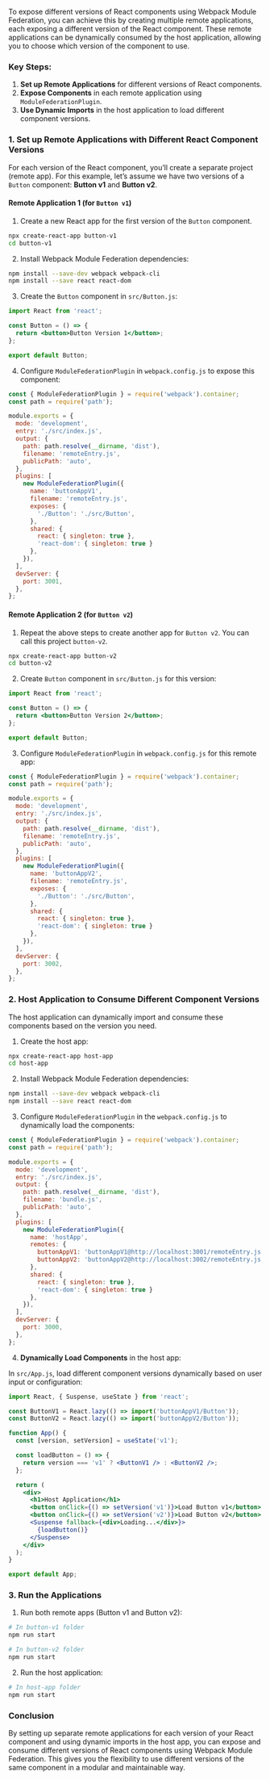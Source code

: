 To expose different versions of React components using Webpack Module Federation, you can achieve this by creating multiple remote applications, each exposing a different version of the React component. These remote applications can be dynamically consumed by the host application, allowing you to choose which version of the component to use.

### Key Steps:

1. **Set up Remote Applications** for different versions of React components.
2. **Expose Components** in each remote application using `ModuleFederationPlugin`.
3. **Use Dynamic Imports** in the host application to load different component versions.

### 1. **Set up Remote Applications with Different React Component Versions**

For each version of the React component, you’ll create a separate project (remote app). For this example, let’s assume we have two versions of a `Button` component: **Button v1** and **Button v2**.

#### Remote Application 1 (for `Button v1`)

1. Create a new React app for the first version of the `Button` component.

```bash
npx create-react-app button-v1
cd button-v1
```

2. Install Webpack Module Federation dependencies:

```bash
npm install --save-dev webpack webpack-cli
npm install --save react react-dom
```

3. Create the `Button` component in `src/Button.js`:

```jsx
import React from 'react';

const Button = () => {
  return <button>Button Version 1</button>;
};

export default Button;
```

4. Configure `ModuleFederationPlugin` in `webpack.config.js` to expose this component:

```js
const { ModuleFederationPlugin } = require('webpack').container;
const path = require('path');

module.exports = {
  mode: 'development',
  entry: './src/index.js',
  output: {
    path: path.resolve(__dirname, 'dist'),
    filename: 'remoteEntry.js',
    publicPath: 'auto',
  },
  plugins: [
    new ModuleFederationPlugin({
      name: 'buttonAppV1',
      filename: 'remoteEntry.js',
      exposes: {
        './Button': './src/Button',
      },
      shared: { 
        react: { singleton: true }, 
        'react-dom': { singleton: true } 
      },
    }),
  ],
  devServer: {
    port: 3001,
  },
};
```

#### Remote Application 2 (for `Button v2`)

1. Repeat the above steps to create another app for `Button v2`. You can call this project `button-v2`.

```bash
npx create-react-app button-v2
cd button-v2
```

2. Create `Button` component in `src/Button.js` for this version:

```jsx
import React from 'react';

const Button = () => {
  return <button>Button Version 2</button>;
};

export default Button;
```

3. Configure `ModuleFederationPlugin` in `webpack.config.js` for this remote app:

```js
const { ModuleFederationPlugin } = require('webpack').container;
const path = require('path');

module.exports = {
  mode: 'development',
  entry: './src/index.js',
  output: {
    path: path.resolve(__dirname, 'dist'),
    filename: 'remoteEntry.js',
    publicPath: 'auto',
  },
  plugins: [
    new ModuleFederationPlugin({
      name: 'buttonAppV2',
      filename: 'remoteEntry.js',
      exposes: {
        './Button': './src/Button',
      },
      shared: { 
        react: { singleton: true }, 
        'react-dom': { singleton: true } 
      },
    }),
  ],
  devServer: {
    port: 3002,
  },
};
```

### 2. **Host Application to Consume Different Component Versions**

The host application can dynamically import and consume these components based on the version you need.

1. Create the host app:

```bash
npx create-react-app host-app
cd host-app
```

2. Install Webpack Module Federation dependencies:

```bash
npm install --save-dev webpack webpack-cli
npm install --save react react-dom
```

3. Configure `ModuleFederationPlugin` in the `webpack.config.js` to dynamically load the components:

```js
const { ModuleFederationPlugin } = require('webpack').container;
const path = require('path');

module.exports = {
  mode: 'development',
  entry: './src/index.js',
  output: {
    path: path.resolve(__dirname, 'dist'),
    filename: 'bundle.js',
    publicPath: 'auto',
  },
  plugins: [
    new ModuleFederationPlugin({
      name: 'hostApp',
      remotes: {
        buttonAppV1: 'buttonAppV1@http://localhost:3001/remoteEntry.js',
        buttonAppV2: 'buttonAppV2@http://localhost:3002/remoteEntry.js',
      },
      shared: { 
        react: { singleton: true }, 
        'react-dom': { singleton: true } 
      },
    }),
  ],
  devServer: {
    port: 3000,
  },
};
```

4. **Dynamically Load Components** in the host app:

In `src/App.js`, load different component versions dynamically based on user input or configuration:

```jsx
import React, { Suspense, useState } from 'react';

const ButtonV1 = React.lazy(() => import('buttonAppV1/Button'));
const ButtonV2 = React.lazy(() => import('buttonAppV2/Button'));

function App() {
  const [version, setVersion] = useState('v1');

  const loadButton = () => {
    return version === 'v1' ? <ButtonV1 /> : <ButtonV2 />;
  };

  return (
    <div>
      <h1>Host Application</h1>
      <button onClick={() => setVersion('v1')}>Load Button v1</button>
      <button onClick={() => setVersion('v2')}>Load Button v2</button>
      <Suspense fallback={<div>Loading...</div>}>
        {loadButton()}
      </Suspense>
    </div>
  );
}

export default App;
```

### 3. **Run the Applications**

1. Run both remote apps (Button v1 and Button v2):

```bash
# In button-v1 folder
npm run start

# In button-v2 folder
npm run start
```

2. Run the host application:

```bash
# In host-app folder
npm run start
```

### Conclusion

By setting up separate remote applications for each version of your React component and using dynamic imports in the host app, you can expose and consume different versions of React components using Webpack Module Federation. This gives you the flexibility to use different versions of the same component in a modular and maintainable way.
